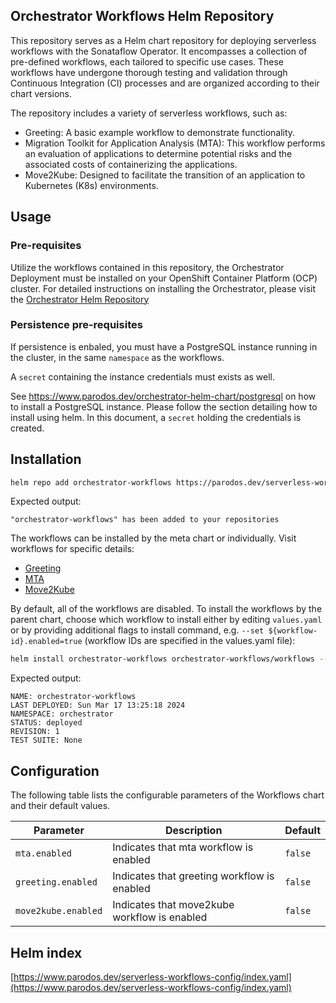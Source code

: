 ## Orchestrator Workflows Helm Repository

This repository serves as a Helm chart repository for deploying serverless workflows with the Sonataflow Operator. It encompasses a collection of pre-defined workflows, each tailored to specific use cases. These workflows have undergone thorough testing and validation through Continuous Integration (CI) processes and are organized according to their chart versions.

The repository includes a variety of serverless workflows, such as:

* Greeting: A basic example workflow to demonstrate functionality.
* Migration Toolkit for Application Analysis (MTA): This workflow performs an evaluation of applications to determine potential risks and the associated costs of containerizing the applications.
* Move2Kube: Designed to facilitate the transition of an application to Kubernetes (K8s) environments.

## Usage

### Pre-requisites
Utilize the workflows contained in this repository, the Orchestrator Deployment must be installed on your OpenShift Container Platform (OCP) cluster. For detailed instructions on installing the Orchestrator, please visit the [Orchestrator Helm Repository](https://www.parodos.dev/orchestrator-helm-chart/)

### Persistence pre-requisites
If persistence is enbaled, you must have a PostgreSQL instance running in the cluster, in the same `namespace` as the workflows.

A `secret` containing the instance credentials must exists as well. 

See https://www.parodos.dev/orchestrator-helm-chart/postgresql on how to install a PostgreSQL instance. Please follow the section detailing how to install using helm. In this document, a `secret` holding the credentials is created.


## Installation
```bash
helm repo add orchestrator-workflows https://parodos.dev/serverless-workflows-config
```

Expected output:
```console
"orchestrator-workflows" has been added to your repositories
```

The workflows can be installed by the meta chart or individually. Visit workflows for specific details:
* [Greeting](https://github.com/parodos-dev/serverless-workflows-config/blob/gh-pages/greeting/README.md)
* [MTA](https://github.com/parodos-dev/serverless-workflows-config/blob/gh-pages/mta/README.md)
* [Move2Kube](https://github.com/parodos-dev/serverless-workflows-config/blob/gh-pages/move2kube/README.md)

By default, all of the workflows are disabled.
To install the workflows by the parent chart, choose which workflow to install either by editing `values.yaml` or by providing additional flags to install command, e.g. `--set ${workflow-id}.enabled=true` (workflow IDs are specified in the values.yaml file):
```bash
helm install orchestrator-workflows orchestrator-workflows/workflows --set greeting.enabled=true
```

Expected output:
```console
NAME: orchestrator-workflows
LAST DEPLOYED: Sun Mar 17 13:25:18 2024
NAMESPACE: orchestrator
STATUS: deployed
REVISION: 1
TEST SUITE: None
```

## Configuration

The following table lists the configurable parameters of the Workflows chart and their default values.

| Parameter                | Description             | Default        |
| ------------------------ | ----------------------- | -------------- |
| `mta.enabled` | Indicates that mta workflow is enabled | `false` |
| `greeting.enabled` | Indicates that greeting workflow is enabled | `false` |
| `move2kube.enabled` | Indicates that move2kube workflow is enabled | `false` |


## Helm index
[https://www.parodos.dev/serverless-workflows-config/index.yaml](https://www.parodos.dev/serverless-workflows-config/index.yaml)
